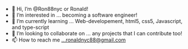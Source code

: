- 👋 Hi, I’m @Ron88nyc or Ronald!
- 👀 I’m interested in ... becoming a software engineer!
- 🌱 I’m currently learning ... Web-developement, html5, css5, Javascript, and type-script
- 💞️ I’m looking to collaborate on ... any projects that I can contribute too!
- 📫 How to reach me ...ronaldnyc88@gmail.com

<!---
Ron88nyc/Ron88nyc is a ✨ special ✨ repository because its `README.md` (this file) appears on your GitHub profile.
You can click the Preview link to take a look at your changes.
--->
